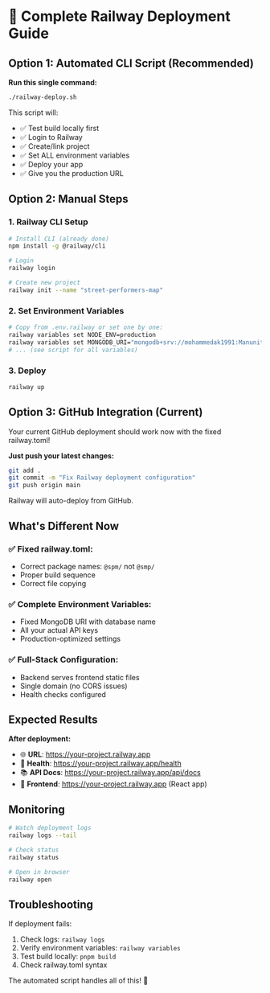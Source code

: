 # 🚂 Complete Railway Deployment Guide

## Option 1: Automated CLI Script (Recommended)

**Run this single command:**
```bash
./railway-deploy.sh
```

This script will:
- ✅ Test build locally first
- ✅ Login to Railway 
- ✅ Create/link project
- ✅ Set ALL environment variables
- ✅ Deploy your app
- ✅ Give you the production URL

## Option 2: Manual Steps

### 1. Railway CLI Setup
```bash
# Install CLI (already done)
npm install -g @railway/cli

# Login
railway login

# Create new project
railway init --name "street-performers-map"
```

### 2. Set Environment Variables
```bash
# Copy from .env.railway or set one by one:
railway variables set NODE_ENV=production
railway variables set MONGODB_URI="mongodb+srv://mohammedak1991:Manunited_123@streetperfromersmap.phcfnyd.mongodb.net/streetperformersmap"
# ... (see script for all variables)
```

### 3. Deploy
```bash
railway up
```

## Option 3: GitHub Integration (Current)

Your current GitHub deployment should work now with the fixed railway.toml!

**Just push your latest changes:**
```bash
git add .
git commit -m "Fix Railway deployment configuration"
git push origin main
```

Railway will auto-deploy from GitHub.

## What's Different Now

### ✅ Fixed railway.toml:
- Correct package names: `@spm/` not `@smp/`
- Proper build sequence
- Correct file copying

### ✅ Complete Environment Variables:
- Fixed MongoDB URI with database name
- All your actual API keys
- Production-optimized settings

### ✅ Full-Stack Configuration:
- Backend serves frontend static files
- Single domain (no CORS issues)
- Health checks configured

## Expected Results

**After deployment:**
- 🌐 **URL**: https://your-project.railway.app
- 🏥 **Health**: https://your-project.railway.app/health
- 📚 **API Docs**: https://your-project.railway.app/api/docs
- 🎨 **Frontend**: https://your-project.railway.app (React app)

## Monitoring

```bash
# Watch deployment logs
railway logs --tail

# Check status
railway status

# Open in browser
railway open
```

## Troubleshooting

If deployment fails:
1. Check logs: `railway logs`
2. Verify environment variables: `railway variables`
3. Test build locally: `pnpm build`
4. Check railway.toml syntax

The automated script handles all of this! 🚀